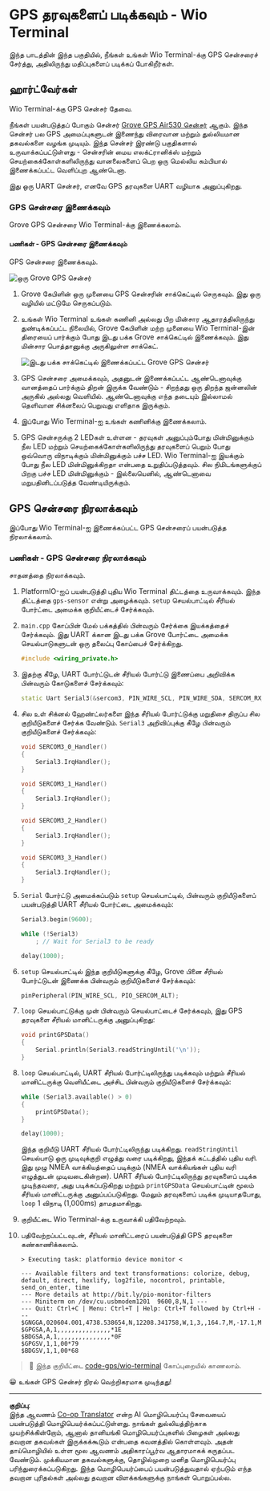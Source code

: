 <!--
CO_OP_TRANSLATOR_METADATA:
{
  "original_hash": "da6ae0a795cf06be33d23ca5b8493fc8",
  "translation_date": "2025-10-11T11:56:51+00:00",
  "source_file": "3-transport/lessons/1-location-tracking/wio-terminal-gps-sensor.md",
  "language_code": "ta"
}
-->
# GPS தரவுகளைப் படிக்கவும் - Wio Terminal

இந்த பாடத்தின் இந்த பகுதியில், நீங்கள் உங்கள் Wio Terminal-க்கு GPS சென்சரைச் சேர்த்து, அதிலிருந்து மதிப்புகளைப் படிக்கப் போகிறீர்கள்.

## ஹார்ட்வேர்கள்

Wio Terminal-க்கு GPS சென்சர் தேவை.

நீங்கள் பயன்படுத்தப் போகும் சென்சர் [Grove GPS Air530 சென்சர்](https://www.seeedstudio.com/Grove-GPS-Air530-p-4584.html) ஆகும். இந்த சென்சர் பல GPS அமைப்புகளுடன் இணைந்து விரைவான மற்றும் துல்லியமான தகவல்களை வழங்க முடியும். இந்த சென்சர் இரண்டு பகுதிகளால் உருவாக்கப்பட்டுள்ளது - சென்சரின் மைய எலக்ட்ரானிக்ஸ் மற்றும் செயற்கைக்கோள்களிலிருந்து வானலைகளைப் பெற ஒரு மெல்லிய கம்பியால் இணைக்கப்பட்ட வெளிப்புற ஆண்டெனா.

இது ஒரு UART சென்சர், எனவே GPS தரவுகளை UART வழியாக அனுப்புகிறது.

### GPS சென்சரை இணைக்கவும்

Grove GPS சென்சரை Wio Terminal-க்கு இணைக்கலாம்.

#### பணிகள் - GPS சென்சரை இணைக்கவும்

GPS சென்சரை இணைக்கவும்.

![ஒரு Grove GPS சென்சர்](../../../../../translated_images/grove-gps-sensor.247943bf69b03f0d1820ef6ed10c587f9b650e8db55b936851c92412180bd3e2.ta.png)

1. Grove கேபிளின் ஒரு முனையை GPS சென்சரின் சாக்கெட்டில் செருகவும். இது ஒரு வழியில் மட்டுமே செருகப்படும்.

1. உங்கள் Wio Terminal உங்கள் கணினி அல்லது பிற மின்சார ஆதாரத்திலிருந்து துண்டிக்கப்பட்ட நிலையில், Grove கேபிளின் மற்ற முனையை Wio Terminal-இன் திரையைப் பார்க்கும் போது இடது பக்க Grove சாக்கெட்டில் இணைக்கவும். இது மின்சார பொத்தானுக்கு அருகிலுள்ள சாக்கெட்.

    ![இடது பக்க சாக்கெட்டில் இணைக்கப்பட்ட Grove GPS சென்சர்](../../../../../translated_images/wio-gps-sensor.19fd52b81ce58095d5deb3d4e5a1fdd88818d76569b00b1f0d740c92dc986525.ta.png)

1. GPS சென்சரை அமைக்கவும், அதனுடன் இணைக்கப்பட்ட ஆண்டெனாவுக்கு வானத்தைப் பார்க்கும் திறன் இருக்க வேண்டும் - சிறந்தது ஒரு திறந்த ஜன்னலின் அருகில் அல்லது வெளியில். ஆண்டெனாவுக்கு எந்த தடையும் இல்லாமல் தெளிவான சிக்னலைப் பெறுவது எளிதாக இருக்கும்.

1. இப்போது Wio Terminal-ஐ உங்கள் கணினிக்கு இணைக்கலாம்.

1. GPS சென்சருக்கு 2 LEDகள் உள்ளன - தரவுகள் அனுப்பும்போது மின்மினுக்கும் நீல LED மற்றும் செயற்கைக்கோள்களிலிருந்து தரவுகளைப் பெறும் போது ஒவ்வொரு விநாடிக்கும் மின்மினுக்கும் பச்ச LED. Wio Terminal-ஐ இயக்கும் போது நீல LED மின்மினுக்கிறதா என்பதை உறுதிப்படுத்தவும். சில நிமிடங்களுக்குப் பிறகு பச்ச LED மின்மினுக்கும் - இல்லையெனில், ஆண்டெனாவை மறுபதினிடப்படுத்த வேண்டியிருக்கும்.

## GPS சென்சரை நிரலாக்கவும்

இப்போது Wio Terminal-ஐ இணைக்கப்பட்ட GPS சென்சரைப் பயன்படுத்த நிரலாக்கலாம்.

### பணிகள் - GPS சென்சரை நிரலாக்கவும்

சாதனத்தை நிரலாக்கவும்.

1. PlatformIO-ஐப் பயன்படுத்தி புதிய Wio Terminal திட்டத்தை உருவாக்கவும். இந்த திட்டத்தை `gps-sensor` என்று அழைக்கவும். `setup` செயல்பாட்டில் சீரியல் போர்ட்டை அமைக்க குறியீட்டைச் சேர்க்கவும்.

1. `main.cpp` கோப்பின் மேல் பக்கத்தில் பின்வரும் சேர்க்கை இயக்கத்தைச் சேர்க்கவும். இது UART க்கான இடது பக்க Grove போர்ட்டை அமைக்க செயல்பாடுகளுடன் ஒரு தலைப்பு கோப்பைச் சேர்க்கிறது.

    ```cpp
    #include <wiring_private.h>
    ```

1. இதற்கு கீழே, UART போர்ட்டுடன் சீரியல் போர்ட்டு இணைப்பை அறிவிக்க பின்வரும் கோடுகளைச் சேர்க்கவும்:

    ```cpp
    static Uart Serial3(&sercom3, PIN_WIRE_SCL, PIN_WIRE_SDA, SERCOM_RX_PAD_1, UART_TX_PAD_0);
    ```

1. சில உள் சிக்னல் ஹேண்ட்லர்களை இந்த சீரியல் போர்ட்டுக்கு மறுதிசை திருப்ப சில குறியீடுகளைச் சேர்க்க வேண்டும். `Serial3` அறிவிப்புக்கு கீழே பின்வரும் குறியீடுகளைச் சேர்க்கவும்:

    ```cpp
    void SERCOM3_0_Handler()
    {
        Serial3.IrqHandler();
    }
    
    void SERCOM3_1_Handler()
    {
        Serial3.IrqHandler();
    }
    
    void SERCOM3_2_Handler()
    {
        Serial3.IrqHandler();
    }
    
    void SERCOM3_3_Handler()
    {
        Serial3.IrqHandler();
    }
    ```

1. `Serial` போர்ட்டு அமைக்கப்படும் `setup` செயல்பாட்டில், பின்வரும் குறியீடுகளைப் பயன்படுத்தி UART சீரியல் போர்ட்டை அமைக்கவும்:

    ```cpp
    Serial3.begin(9600);

    while (!Serial3)
        ; // Wait for Serial3 to be ready

    delay(1000);
    ```

1. `setup` செயல்பாட்டில் இந்த குறியீடுகளுக்கு கீழே, Grove பினை சீரியல் போர்ட்டுடன் இணைக்க பின்வரும் குறியீடுகளைச் சேர்க்கவும்:

    ```cpp
    pinPeripheral(PIN_WIRE_SCL, PIO_SERCOM_ALT);
    ```

1. `loop` செயல்பாட்டுக்கு முன் பின்வரும் செயல்பாட்டைச் சேர்க்கவும், இது GPS தரவுகளை சீரியல் மானிட்டருக்கு அனுப்புகிறது:

    ```cpp
    void printGPSData()
    {
        Serial.println(Serial3.readStringUntil('\n'));
    }
    ```

1. `loop` செயல்பாட்டில், UART சீரியல் போர்ட்டிலிருந்து படிக்கவும் மற்றும் சீரியல் மானிட்டருக்கு வெளியீட்டை அச்சிட பின்வரும் குறியீடுகளைச் சேர்க்கவும்:

    ```cpp
    while (Serial3.available() > 0)
    {
        printGPSData();
    }
    
    delay(1000);
    ```

    இந்த குறியீடு UART சீரியல் போர்ட்டிலிருந்து படிக்கிறது. `readStringUntil` செயல்பாடு ஒரு முடிவுக்குறி எழுத்து வரை படிக்கிறது, இந்தக் கட்டத்தில் புதிய வரி. இது முழு NMEA வாக்கியத்தைப் படிக்கும் (NMEA வாக்கியங்கள் புதிய வரி எழுத்துடன் முடிவடைகின்றன). UART சீரியல் போர்ட்டிலிருந்து தரவுகளைப் படிக்க முடிந்தவரை, அது படிக்கப்படுகிறது மற்றும் `printGPSData` செயல்பாட்டின் மூலம் சீரியல் மானிட்டருக்கு அனுப்பப்படுகிறது. மேலும் தரவுகளைப் படிக்க முடியாதபோது, `loop` 1 விநாடி (1,000ms) தாமதமாகிறது.

1. குறியீட்டை Wio Terminal-க்கு உருவாக்கி பதிவேற்றவும்.

1. பதிவேற்றப்பட்டவுடன், சீரியல் மானிட்டரைப் பயன்படுத்தி GPS தரவுகளை கண்காணிக்கலாம்.

    ```output
    > Executing task: platformio device monitor <
    
    --- Available filters and text transformations: colorize, debug, default, direct, hexlify, log2file, nocontrol, printable, send_on_enter, time
    --- More details at http://bit.ly/pio-monitor-filters
    --- Miniterm on /dev/cu.usbmodem1201  9600,8,N,1 ---
    --- Quit: Ctrl+C | Menu: Ctrl+T | Help: Ctrl+T followed by Ctrl+H ---
    $GNGGA,020604.001,4738.538654,N,12208.341758,W,1,3,,164.7,M,-17.1,M,,*67
    $GPGSA,A,1,,,,,,,,,,,,,,,*1E
    $BDGSA,A,1,,,,,,,,,,,,,,,*0F
    $GPGSV,1,1,00*79
    $BDGSV,1,1,00*68
    ```

> 💁 இந்த குறியீட்டை [code-gps/wio-terminal](../../../../../3-transport/lessons/1-location-tracking/code-gps/wio-terminal) கோப்புறையில் காணலாம்.

😀 உங்கள் GPS சென்சர் நிரல் வெற்றிகரமாக முடிந்தது!

---

**குறிப்பு**:  
இந்த ஆவணம் [Co-op Translator](https://github.com/Azure/co-op-translator) என்ற AI மொழிபெயர்ப்பு சேவையைப் பயன்படுத்தி மொழிபெயர்க்கப்பட்டுள்ளது. நாங்கள் துல்லியத்திற்காக முயற்சிக்கின்றோம், ஆனால் தானியங்கி மொழிபெயர்ப்புகளில் பிழைகள் அல்லது தவறான தகவல்கள் இருக்கக்கூடும் என்பதை கவனத்தில் கொள்ளவும். அதன் தாய்மொழியில் உள்ள மூல ஆவணம் அதிகாரப்பூர்வ ஆதாரமாகக் கருதப்பட வேண்டும். முக்கியமான தகவல்களுக்கு, தொழில்முறை மனித மொழிபெயர்ப்பு பரிந்துரைக்கப்படுகிறது. இந்த மொழிபெயர்ப்பைப் பயன்படுத்துவதால் ஏற்படும் எந்த தவறான புரிதல்கள் அல்லது தவறான விளக்கங்களுக்கு நாங்கள் பொறுப்பல்ல.